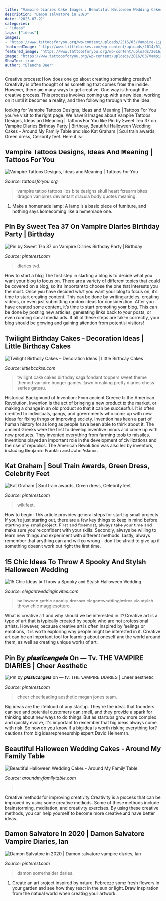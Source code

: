 ```yaml
---
title: "Vampire Diaries Cake Images : Beautiful Halloween Wedding Cakes"
description: "Damon salvatore in 2020"
date: "2023-07-22"
categories:
- "ideas"
tags: ["ideas"]
images:
- "https://www.tattoosforyou.org/wp-content/uploads/2016/03/Vampire-Lips-Tattoo.jpg"
featuredImage: "http://www.littlebcakes.com/wp-content/uploads/2014/01/Twilight-Cake-Toppers.jpg"
featured_image: "https://www.tattoosforyou.org/wp-content/uploads/2016/03/Vampire-Lips-Tattoo.jpg"
image: "https://www.tattoosforyou.org/wp-content/uploads/2016/03/Vampire-Lips-Tattoo.jpg"
ShowToc: true
author: "Blanche Beer"
---
```



Creative process: How does one go about creating something creative?
Creativity is often thought of as something that comes from the inside. However, there are many ways to get creative. One way is through the creative process. This process involves coming up with a new idea, working on it until it becomes a reality, and then following through with the idea.

	

		
looking for Vampire Tattoos Designs, Ideas and Meaning | Tattoos For You you've visit to the right page. We have 8 Images about Vampire Tattoos Designs, Ideas and Meaning | Tattoos For You like Pin by Sweet Tea 37 on Vampire Diaries Birthday Party | Birthday, Beautiful Halloween Wedding Cakes - Around My Family Table and also Kat Graham | Soul train awards, Green dress, Celebrity feet. Here it is:
		
    
## Vampire Tattoos Designs, Ideas And Meaning | Tattoos For You

<img loading=lazy src="https://www.tattoosforyou.org/wp-content/uploads/2016/03/Vampire-Lips-Tattoo.jpg" onerror="this.onerror=null;this.src='https://tse1.mm.bing.net/th?id=OIP.wYIuRjEz-wIzaozkvMEbRAHaLl&amp;pid=15.1';" alt="Vampire Tattoos Designs, Ideas and Meaning | Tattoos For You">

_Source: tattoosforyou.org_

>vampire tattoo tattoos lips bite designs skull heart forearm bites dragon vampires deviantart dracula body quotes meaning. 

	

1. Make a homemade lamp: A lamp is a basic piece of furniture, and nothing says homecoming like a homemade one.

    
## Pin By Sweet Tea 37 On Vampire Diaries Birthday Party | Birthday

<img loading=lazy src="https://i.pinimg.com/originals/af/24/6a/af246aec6a393f6db5618166b62b3caf.jpg" onerror="this.onerror=null;this.src='https://tse3.mm.bing.net/th?id=OIP.C8sPTmND77FgwOwXBv_guAHaJ4&amp;pid=15.1';" alt="Pin by Sweet Tea 37 on Vampire Diaries Birthday Party | Birthday">

_Source: pinterest.com_

>diaries tvd. 

	

How to start a blog
The first step in starting a blog is to decide what you want your blog to focus on. There are a variety of different topics that could be covered on a blog, so it’s important to choose the one that interests you the most. Once you have decided what you want your blog to focus on, it’s time to start creating content. This can be done by writing articles, creating videos, or even just submitting random ideas for consideration. After you have created some content, it’s time to start promoting your blog. This can be done by posting new articles, generating links back to your posts, or even running social media ads. If all of these steps are taken correctly, your blog should be growing and gaining attention from potential visitors!

    
## Twilight Birthday Cakes – Decoration Ideas | Little Birthday Cakes

<img loading=lazy src="http://www.littlebcakes.com/wp-content/uploads/2014/01/Twilight-Cake-Toppers.jpg" onerror="this.onerror=null;this.src='https://tse4.mm.bing.net/th?id=OIP.2d5ztfbcVJCdXVGFUtq0LwHaIN&amp;pid=15.1';" alt="Twilight Birthday Cakes – Decoration Ideas | Little Birthday Cakes">

_Source: littlebcakes.com_

>twilight cake cakes birthday saga fondant toppers sweet theme themed vampire hunger games dawn breaking pretty diaries chess series gateau. 

	

Historical Background of Invention: From ancient Greece to the American Revolution.
Invention is the act of bringing a new product to the market, or making a change in an old product so that it can be successful. It is often credited to individuals, gangs, and governments who come up with new ideas for fixing things or improving society. Invention has been a part of human history for as long as people have been able to think about it. The ancient Greeks were the first to develop inventive minds and come up with new products. They invented everything from farming tools to missiles. Inventions played an important role in the development of civilizations and the rise of republics. The American Revolution was also led by inventors, including Benjamin Franklin and John Adams.

    
## Kat Graham | Soul Train Awards, Green Dress, Celebrity Feet

<img loading=lazy src="https://i.pinimg.com/originals/d1/13/2e/d1132e7c469e264821b4ac29e0359311.jpg" onerror="this.onerror=null;this.src='https://tse1.mm.bing.net/th?id=OIP.0gEqBj1q5smLvCH-Rw5i9gHaLH&amp;pid=15.1';" alt="Kat Graham | Soul train awards, Green dress, Celebrity feet">

_Source: pinterest.com_

>wikifeet. 

	

How to begin: This article provides general steps for starting small projects.
If you're just starting out, there are a few key things to keep in mind before starting any small project. First and foremost, always take your time and make sure you're confident with your skills. Secondly, always be willing to learn new things and experiment with different methods. Lastly, always remember that anything can and will go wrong - don't be afraid to give up if something doesn't work out right the first time.

    
## 15 Chic Ideas To Throw A Spooky And Stylsh Halloween Wedding

<img loading=lazy src="https://www.elegantweddinginvites.com/wedding-blog/wp-content/uploads/2020/09/gothic-wedding-dresses-ideas-for-halloween-brides.jpg" onerror="this.onerror=null;this.src='https://tse1.mm.bing.net/th?id=OIP.OAlsn9YxMzNlN4QOHvi5gQHaLF&amp;pid=15.1';" alt="15 Chic Ideas to Throw a Spooky and Stylsh Halloween Wedding">

_Source: elegantweddinginvites.com_

>halloween gothic spooky dresses elegantweddinginvites via stylsh throw chic maggiesottero. 

	

What is creative art and why should we be interested in it?
Creative art is a type of art that is typically created by people who are not professional artists. However, because creative art is often inspired by feelings or emotions, it is worth exploring why people might be interested in it. Creative art can be an important tool for learning about oneself and the world around them, as well as creating unique works of art.

    
## Pin By 𝒑𝒍𝒂𝒔𝒕𝒊𝒄𝒂𝒏𝒈𝒆𝒍𝒔 On — Tv. THE VAMPIRE DIARIES | Cheer Aesthetic

<img loading=lazy src="https://i.pinimg.com/736x/2c/8e/08/2c8e087e82d32c456a34de063ba1a2cb.jpg" onerror="this.onerror=null;this.src='https://tse3.mm.bing.net/th?id=OIP.eaUYFDsU0nwXUi22cjyN3gHaHV&amp;pid=15.1';" alt="Pin by 𝒑𝒍𝒂𝒔𝒕𝒊𝒄𝒂𝒏𝒈𝒆𝒍𝒔 on — tv. THE VAMPIRE DIARIES | Cheer aesthetic">

_Source: pinterest.com_

>cheer cheerleading aesthetic megan jones team. 

	

Big ideas are the lifeblood of any startup. They're the ideas that founders can see and potential customers can smell, and they provide a spark for thinking about new ways to do things. But as startups grow more complex and quickly evolve, it's important to remember that big ideas always come with risk. So how do you know if a big idea is worth risking everything for? cautions from big idearepreneurship expert David Heineman.

    
## Beautiful Halloween Wedding Cakes - Around My Family Table

<img loading=lazy src="https://www.aroundmyfamilytable.com/wp-content/uploads/2015/10/dracula-inspired-halloween-wedding-110.jpg" onerror="this.onerror=null;this.src='https://tse1.mm.bing.net/th?id=OIP.VrsmlRhJHTSvktyKmVqzSAHaLH&amp;pid=15.1';" alt="Beautiful Halloween Wedding Cakes - Around My Family Table">

_Source: aroundmyfamilytable.com_

>. 

	

Creative methods for improving creativity
Creativity is a process that can be improved by using some creative methods. Some of these methods include brainstorming, meditation, and creativity exercises. By using these creative methods, you can help yourself to become more creative and have better ideas.

    
## Damon Salvatore In 2020 | Damon Salvatore Vampire Diaries, Ian

<img loading=lazy src="https://i.pinimg.com/736x/ef/38/81/ef3881e8cd6edc07615b63ec2145a1e4.jpg" onerror="this.onerror=null;this.src='https://tse2.mm.bing.net/th?id=OIP.mLHHpnBuLZrywEcRu1iOZAHaQD&amp;pid=15.1';" alt="Damon Salvatore in 2020 | Damon salvatore vampire diaries, Ian">

_Source: pinterest.com_

>damon somerhalder daries. 

	

1. Create an art project inspired by nature. Febreeze some fresh flowers in your garden and see how they react in the sun or light. Draw inspiration from the natural world when creating your artwork.

